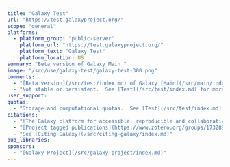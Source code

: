 ```yaml
---
title: "Galaxy Test"
url: "https://test.galaxyproject.org/"
scope: "general"
platforms:
  - platform_group: "public-server"
    platform_url: "https://test.galaxyproject.org/"
    platform_text: "Galaxy Test"
    platform_location: US
summary: "Beta version of Galaxy Main "
image: "/src/use/galaxy-test/galaxy-test-300.png"
comments:
  - "[Beta version](/src/test/index.md) of Galaxy [Main](/src/main/index.md)"
  - "Not stable or persistent.  See [Test](/src/test/index.md) for more."
user_support:
quotas:
  - "Storage and computational quotas.  See [Test](/src/test/index.md) for details"
citations:
  - "[The Galaxy platform for accessible, reproducible and collaborative biomedical analyses: 2016 update](http://nar.oxfordjournals.org/content/44/W1/W3.full),  [Enis Afgan](/people/enis-afgan/), [Dannon Baker](/people/dannon-baker/), [Marius van den Beek](http://www.ibps.upmc.fr/en/ibps/directory/1921-Marius-Van+Den+Beek), [Daniel Blankenberg](/people/dan/), [Dave Bouvier](/people/dave-bouvier/), [Martin Čech](/people/marten/), [John Chilton](/people/john-chilton/), [Dave Clements](/people/dave-clements/), [Nate Coraor](/people/nate/), [Carl Eberhard](/people/carl-eberhard/), [Björn Grüning](/src/people/bjoern-gruening/), [Aysam Guerler](/src/people/guerler/), [Jennifer Hillman-Jackson](/src/people/jennifer-jackson/), [Greg Von Kuster](/src/people/greg_vonkuster/), [Helena Rasche](https://github.com/hexylena), [Nicola Soranzo](http://biowiki.crs4.it/biowiki/NicolaSoranzo), [Nitesh Turaga](/src/people/nitesh-turaga/), [James Taylor](/src/people/james-taylor/), [Anton Nekrutenko](/src/people/anton/), and [Jeremy Goecks](/src/people/jeremy-goecks/). *Nucleic Acids Research* (2016) 44(W1): W3-W10 doi:10.1093/nar/gkw343"
  - "[Project tagged publications](https://www.zotero.org/groups/1732893/galaxy/tags/%2BProject) in [Galaxy Publication library](/src/publication-library/index.md)."
  - "See [Citing Galaxy](/src/citing-galaxy/index.md)"
pub_libraries:
sponsors:
  - "[Galaxy Project](/src/galaxy-project/index.md)"
---
```

